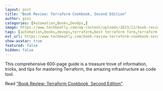 ```yaml
---
layout: post
title: "Book Review: Terraform Cookbook, Second Edition"
author: gini
categories: [Automation,Books,DevOps,]
image: https://www.techbeatly.com/wp-content/uploads/2023/12/book-review-terraform-cookbook-second-edition-1024x632.jpg
tags: [automation,books,devops,terraform,best terraform form,terraform book review,terraform cookbook,terraform cookbook review,]
ext_url: https://www.techbeatly.com/book-review-terraform-cookbook-second-edition/
show-avatar: true
featured: false
hidden: false
---
```


This comprehensive 600-page guide is a treasure trove of information, tricks, and tips for mastering Terraform, the amazing infrastructure as code tool.

Read ["Book Review: Terraform Cookbook, Second Edition"](https://www.techbeatly.com/book-review-terraform-cookbook-second-edition/).